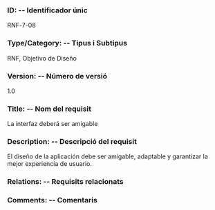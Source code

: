 ### ID: -- Identificador únic
RNF-7-08

### Type/Category: -- Tipus i Subtipus
RNF, Objetivo de Diseño 

### Version: -- Número de versió
1.0

### Title: -- Nom del requisit
La interfaz deberá ser amigable

### Description: -- Descripció del requisit
El diseño de la aplicación debe ser amigable, adaptable y garantizar la mejor experiencia de usuario.

### Relations: -- Requisits relacionats

### Comments: -- Comentaris

